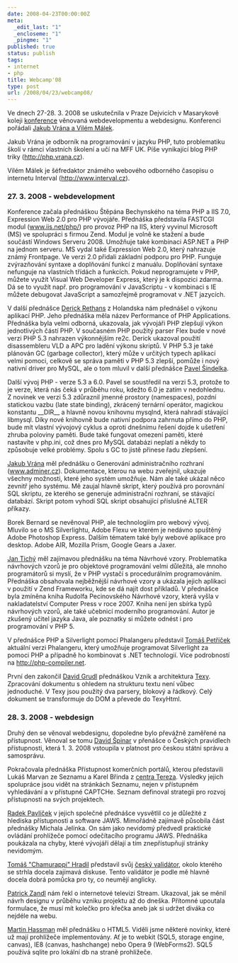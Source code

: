```yaml
---
date: 2008-04-23T00:00:00Z
meta:
  _edit_last: "1"
  _encloseme: "1"
  _pingme: "1"
published: true
status: publish
tags:
- internet
- php
title: Webcamp'08
type: post
url: /2008/04/23/webcamp08/
---
```


<p>Ve dnech 27-28. 3. 2008 se uskutečnila v Praze Dejvicích v Masarykově koleji <a href="http://blog.prskavec.net/?p=39">konference</a> věnovaná webdevelopmentu a webdesignu. Konferenci pořádali <a href="http://blog.prskavec.net/?p=47">Jakub Vrána a Vilém Málek</a>. </p>  <p>Jakub Vrána je odborník na programování v jazyku PHP, tuto problematiku školí v rámci vlastních školení a učí na MFF UK. Píše vynikající blog PHP triky (<a href="http://php.vrana.cz">http://php.vrana.cz</a>). </p>  <p>Vilém Málek je šéfredaktor známého webového odborného časopisu o internetu Interval (<a href="http://www.interval.cz">http://www.interval.cz</a>). </p>  <h3>27. 3. 2008 - webdevelopment</h3>  <p>Konference začala přednáškou Štěpána Bechynského na téma PHP a IIS 7.0, Expression Web 2.0 pro PHP vývojáře. Přednáška představila FASTCGI modul (<a href="http://www.iis.net/php/">www.iis.net/php/</a>) pro provoz PHP na IIS, který vyvinul Microsoft (MS) ve spolupráci s firmou Zend. Modul je volně ke stažení a bude součástí Windows Serveru 2008. Umožňuje také kombinaci ASP.NET a PHP na jednom serveru. MS vydal také Expression Web 2.0, který nahrazuje známý Frontpage. Ve verzi 2.0 přidali základní podporu pro PHP. Funguje zvýrazňování syntaxe a doplňování funkcí z manuálu. Doplňování syntaxe nefunguje na vlastních třídách a funkcích. Pokud neprogramujete v PHP, můžete využít Visual Web Developer Express, který je k dispozici zdarma. Dá se to využít např. pro programování v JavaScriptu - v kombinaci s IE můžete debugovat JavaScript a samozřejmě programovat v .NET jazycích. </p>  <p>V další přednášce <a href="http://www.derickrethans.nl/">Derick Rethans</a> z Holandska nám přednášel o výkonu aplikací PHP. Jeho přednáška měla název Performance of PHP Applications. Přednáška byla velmi odborná, ukazovala, jak vývojáři PHP zlepšují výkon jednotlivých částí PHP. V současném PHP použitý parser Flex bude v nové verzi PHP 5.3 nahrazen výkonnějším re2c. Derick ukazoval použití disassembleru VLD a APC pro ladění výkonu skriptů. V PHP 5.3 je také plánován GC (garbage collector), který může v určitých typech aplikací velmi pomoci, celkově se správa paměti v PHP 5.3 zlepší, pomůže i nový nativní driver pro MySQL, ale o tom mluvil v další přednášce <a href="http://www.sindelka.cz">Pavel Šindelka</a>. </p>  <p>Další vývoj PHP - verze 5.3 a 6.0. Pavel se soustředil na verzi 5.3, protože to je verze, která nás čeká v průběhu roku, kdežto 6.0 je zatím v nedohlednu. Z novinek ve verzi 5.3 zdůraznil jmenné prostory (namespaces), pozdní statickou vazbu (late state binding), zkrácený ternární operátor, magickou konstantu __DIR__ a hlavně novou knihovnu mysqlnd, která nahradí stávající libmysql. Díky nové knihovně bude nativní podpora zahrnuta přímo do PHP, bude mít vlastní vývojový cyklus a oproti dnešnímu řešení dojde k ušetření zhruba poloviny paměti. Bude také fungovat omezení paměti, které nastavíte v php.ini, což dnes pro MySQL databázi neplatí a někdy to způsobuje velké problémy. Spolu s GC to jistě přinese řadu zlepšení. </p>  <p><a href="http://php.vrana.cz">Jakub Vrána</a> měl přednášku o Generování administračního rozhraní (<a href="http://www.adminer.cz">www.adminer.cz</a>). Dokumentace, kterou na webu zveřejnil, ukazuje všechny možnosti, které jeho systém umožňuje. Nám ale také ukázal něco zevnitř jeho systému. Mě zaujal hlavně skript, který používá pro porovnání SQL skriptu, ze kterého se generuje administrační rozhraní, se stávající databází. Skript potom vyhodí SQL skript obsahující příslušné ALTER příkazy. </p>  <p>Borek Bernard se nevěnoval PHP, ale technologiím pro webový vývoj. Mluvilo se o MS Silverlightu, Adobe Flexu ve kterém je nedávno spuštěný Adobe Photoshop Express. Dalším tématem také byly webové aplikace pro desktop. Adobe AIR, Mozilla Prism, Google Gears a Jaxer. </p>  <p><a href="http://www.phpguru.cz/">Jan Tichý</a> měl zajímavou přednášku na téma Návrhové vzory. Problematika návrhových vzorů je pro objektové programování velmi důležitá, ale mnoho programátorů si myslí, že v PHP vystačí s procedurálním programováním. Přednáška obsahovala nejběžnější návrhové vzory a ukázala jejich aplikaci v použití v Zend Frameworku, kde se dá najít dost příkladů. V přednášce byla zmíněna kniha Rudolfa Pecinovského Návrhové vzory, která vyšla v nakladatelství Computer Press v roce 2007. Kniha není jen sbírka typů návrhových vzorů, ale také učebnicí moderního programování. Autor je zkušený učitel jazyka Java, ale poznatky si můžete odnést i pro programování v PHP 5. </p>  <p>V přednášce PHP a Silverlight pomocí Phalangeru představil <a href="http://blog.vyvojar.cz/tomas/default.aspx">Tomáš Petříček</a> aktuální verzi Phalangeru, který umožňuje programovat Silverlight za pomoci PHP a případně ho kombinovat s .NET technologií. Více podrobností na <a href="http://php-compiler.net">http://php-compiler.net</a>. </p>  <p>První den zakončil <a href="http://davidgrudl.com/">David Grudl</a> přednáškou Vznik a architektura <a href="http://texy.info/">Texy</a>. Zpracování dokumentu s ohledem na strukturu textu není vůbec jednoduché. V Texy jsou použitý dva parsery, blokový a řádkový. Celý dokument se transformuje do DOM a převede do TexyHtml. </p>  <h3>28. 3. 2008 - webdesign</h3>  <p>Druhý den se věnoval webdesignu, dopoledne bylo převážně zaměřené na přístupnost. Věnoval se tomu <a href="http://pristupnost.nawebu.cz/">David Špinar</a> v přenášce o Českých pravidlech přístupnosti, která 1. 3. 2008 vstoupila v platnost pro českou státní správu a samosprávu. </p>  <p>Pokračovala přednáška Přístupnost komerčních portálů, kterou představili Lukáš Marvan ze Seznamu a Karel Břinda z <a href="http://www.tereza.fjfi.cvut.cz/">centra Tereza</a>. Výsledky jejich spolupráce jsou vidět na stránkách Seznamu, nejen v přístupném vyhledávání a v přístupné CAPTCHe. Seznam definoval strategii pro rozvoj přístupnosti na svých projektech. </p>  <p><a href="http://www.tyflocentrum-bm.cz/">Radek Pavlíček</a> v jejich společné přednášce vysvětlil co je důležité z hlediska přístupnosti a software JAWS. Mimořádně zajímavě působila část přednášky Michala Jelínka. On sám jako nevidomý předvedl praktické ovládání prohlížeče pomocí odečítacího programu JAWS. Přednáška poukázala na chyby, které vývojáři dělají a tím znepřístupňují stránky nevidomým. </p>  <p><a href="http://www.webylon.info/">Tomáš &quot;Chamurappi&quot; Hradil</a> představil svůj <a href="http://validator.w3.cz/">český validátor</a>, okolo kterého se strhla docela zajímavá diskuse. Tento validátor je podle mě hlavně docela dobrá pomůcka pro ty, co neumějí anglicky. </p>  <p><a href="http://www.marigold.cz/">Patrick Zandl</a> nám řekl o internetové televizi Stream. Ukazoval, jak se měnil návrh designu v průběhu vzniku projektu až do dneška. Přítomné upoutala formulace, že musí mít kolečko pro křečka aneb jak si udržet diváka co nejdéle na webu. </p>  <p><a href="http://www.met.cz/">Martin Hassman</a> měl přednášku o HTML5. Viděli jsme některé novinky, které už mají prohlížeče implementovány. Ať je to webkit (SQL5, storage engine, canvas), IE8 (canvas, hashchange) nebo Opera 9 (WebForms2). SQL5 používá sqlite pro lokální db na straně prohlížeče.</p>
